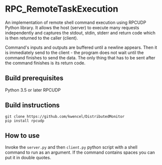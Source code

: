 # RPC_RemoteTaskExecution
An implementation of remote shell command execution using RPCUDP Python library. It allows the host (server) to execute many requests independently and captures the stdout, stdin, stderr and return code which is then returned to the caller (client).

Command's inputs and outputs are buffered until a newline appears. Then it is immediately send to the client - the program does not wait until the command finishes to send the data. The only thing that has to be sent after the command finishes is its return code.

## Build prerequisites
Python 3.5 or later
RPCUDP

## Build instructions
```
git clone https://github.com/kwencel/DistributedMonitor
pip install rpcudp
```

## How to use
Invoke the `server.py` and then `client.py` python script with a shell command to run as an argument. If the command contains spaces you can put it in double quotes.
